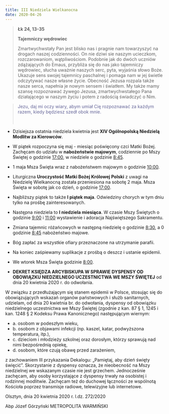 ```yaml
---
title: III Niedziela Wielkanocna
date: 2020-04-26
---
```


> **Łk 24, 13-35**
>
> **Tajemniczy wędrowiec**
>
> Zmartwychwstały Pan jest blisko nas i pragnie nam towarzyszyć na drogach naszej codzienności. On nie dziwi sie naszym ucieczkom, rozczarowaniom, wątpliwościom. Podobnie jak do dwóch uczniów zdążających do Emaus, przybliża się do nas jako tajemniczy wędrowiec, słucha uważnie naszych serc, pyta, wyjaśnia słowo Boże. Ukazuje sens swojej tajemnicy paschalnej i pomaga nam w jej świetle odczytywać nasze własne życie. Obecność Jezusa rozpala także nasze serca, napełnia je nowym sensem i światłem. My także mamy szansę rozpoznawać żywego Jezusa, zmartwychwstałego Pana działającego w naszym życiu i potem z radością świadczyć o Nim.

> <span style="color: #666699;">Jezu, daj mi oczy wiary, abym umiał Cię rozpoznawać za każdym razem, kiedy będziesz szedł obok mnie. </span>
>
> &nbsp;


- Dzisiejsza ostatnia niedziela kwietnia jest **XIV Ogólnopolską Niedzielą Modlitw za Kierowców**.
- W piątek rozpoczyna się maj - miesiąc poświęcony czci Matki Bożej. Zachęcam do udziału w **nabożeństwie majowym**, codziennie po Mszy Świętej o godzinie <u>17:00</u>, w niedziele o godzinie <u>8:45</u>.
- 1 maja Msza Święta wraz z nabożeństwem majowym o godzinie <u>10:00</u>.
- Liturgiczna **Uroczystość Matki Bożej Królowej Polski** z uwagi na Niedzielę Wielkanocną została przeniesiona na sobotę 2 maja. Msza Święta w sobotę jak co dzień, o godzinie <u>17:00</u>.
- Najbliższy piątek to także **I piątek maja**. Odwiedziny chorych w tym dniu tylko na prośbę zainteresowanych.
- Następna niedziela to **I niedziela miesiąca**. W czasie Mszy Świętych o godzinie <u>9:00</u> i <u>11:00</u> wystawienie i adoracja Najświętszego Sakramentu.
- Zmiana tajemnic różańcowych w następną niedzielę o godzinie <u>8:30</u>, a 0 godzinie <u>8:45</u> nabożeństwo majowe.
- Bóg zapłać za wszystkie ofiary przeznaczone na utrzymanie parafii.
- Na koniec zaśpiewamy suplikacje z prośbą o deszcz i ustanie epidemii.
- We wtorek Msza Święta godzinie <u>8:00</u>.

- **DEKRET KSIĘDZA ARCYBISKUPA W SPRAWIE DYSPENSY OD OBOWIĄZKU NIEDZIELNEGO UCZESTNICTWA WE MSZY ŚWIĘTEJ**
od dnia 20 kwietnia 2020 r. do odwołania.

W związku z przedłużającym się stanem epidemii w Polsce, stosując się do obowiązujących wskazań organów państwowych i służb sanitarnych, udzielam, od dnia 20 kwietnia br. do odwołania, dyspensy od obowiązku niedzielnego uczestnictwa we
Mszy Świętej (zgodnie z kan. 87 § 1, 1245 i kan. 1248 § 2 Kodeksu Prawa Kanonicznego) następującym wiernym:
  - a. osobom w podeszłym wieku,
  - b. osobom z objawami infekcji (np. kaszel, katar, podwyższona temperatura, itp.),
  - c. dzieciom i młodzieży szkolnej oraz dorosłym, którzy sprawują nad nimi bezpośrednią opiekę,
  - d. osobom, które czują obawę przed zarażeniem,

z zachowaniem III przykazania Dekalogu: „Pamiętaj, aby dzień święty święcić”.
Skorzystanie z dyspensy oznacza, że nieobecność na Mszy niedzielnej
we wskazanym czasie nie jest grzechem. Jednocześnie zachęcam, aby osoby korzystające
z dyspensy trwały na osobistej i rodzinnej modlitwie. Zachęcam też do duchowej łączności
ze wspólnotą Kościoła poprzez transmisje radiowe, telewizyjne lub internetowe.

Olsztyn, dnia 20 kwietnia 2020 r.
l.dz. 272/2020

Abp Józef Górzyński
METROPOLITA WARMIŃSKI
